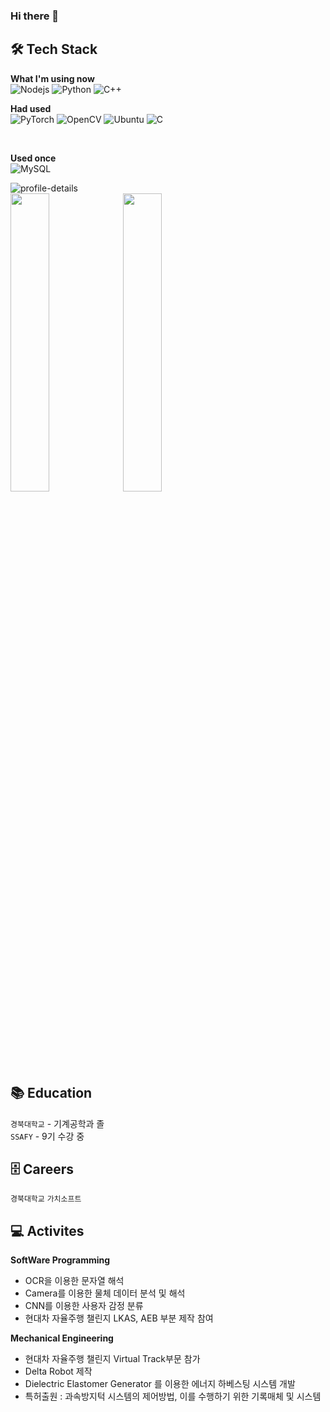### Hi there 👋

<!--
**Kimsc9976/Kimsc9976** is a ✨ _special_ ✨ repository because its `README.md` (this file) appears on your GitHub profile.

Here are some ideas to get you started:

- 🔭 I’m currently working on ...
- 🌱 I’m currently learning ...
- 👯 I’m looking to collaborate on ...
- 🤔 I’m looking for help with ...
- 💬 Ask me about ...
- 📫 How to reach me: ...
- 😄 Pronouns: ...
- ⚡ Fun fact: ...
-->
🛠 Tech Stack
---

**What I'm using now** <br>
![Nodejs](https://img.shields.io/badge/Nodejs-%339933.svg?style=flat-squaree&logo=Node.js&logoColor=white)
![Python](https://img.shields.io/badge/python-3670A0?style=flat-squaree&logo=python&logoColor=white)
![C++](https://img.shields.io/badge/c++-%2300599C.svg?style=flat-squaree&logo=c%2B%2B&logoColor=white)

**Had used** <br>
![PyTorch](https://img.shields.io/badge/PyTorch-%23EE4C2C.svg?style=flat-squaree&logo=PyTorch&logoColor=white)
![OpenCV](https://img.shields.io/badge/opencv-143055.svg?style=flat-squaree&logo=opencv&logoColor=white)
![Ubuntu](https://img.shields.io/badge/Ubuntu-E95420?style=flat-squaree&logo=ubuntu&logoColor=white)
![C](https://img.shields.io/badge/c-%23777BB4.svg?style=flat-squaree&logo=c&logoColor=white)

<br>

**Used once** <br>
![MySQL](https://img.shields.io/badge/mysql-%2300f.svg?style=flat-squaree&logo=mysql&logoColor=white)


![profile-details](http://github-profile-summary-cards.vercel.app/api/cards/profile-details?username=Kimsc9976&theme=github) <br>
<img src="http://github-profile-summary-cards.vercel.app/api/cards/most-commit-language?username=Kimsc9976&theme=github" width="35%" height="35%">
<img src="http://github-profile-summary-cards.vercel.app/api/cards/repos-per-language?username=Kimsc9976&theme=github" width="35%" height="35%">
<!--
<img src="https://github-readme-stats.vercel.app/api/top-langs/?username=Kimsc9976&hide=jupyter%20notebook" width="24%" height="24%">
-->
<br>

📚 Education
---
`경북대학교` - 기계공학과 졸 <br>
`SSAFY` - 9기 수강 중


🗄️ Careers 
---
`경북대학교`
`가치소프트`


💻 Activites
---
**SoftWare Programming** <br>
- OCR을 이용한 문자열 해석
- Camera를 이용한 물체 데이터 분석 및 해석
- CNN를 이용한 사용자 감정 분류
- 현대차 자율주행 챌린지 LKAS, AEB 부분 제작 참여


**Mechanical Engineering** <br>
- 현대차 자율주행 챌린지 Virtual Track부문 참가
- Delta Robot 제작
- Dielectric Elastomer Generator 를 이용한 에너지 하베스팅 시스템 개발
- 특허출원 : 과속방지턱 시스템의 제어방법, 이를 수행하기 위한 기록매체 및 시스템
